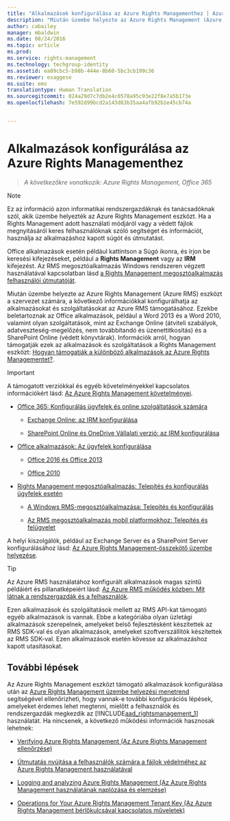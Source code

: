 ```yaml
---
title: "Alkalmazások konfigurálása az Azure Rights Managementhez | Azure RMS"
description: "Miután üzembe helyezte az Azure Rights Management (Azure RMS) eszközt a szervezet számára, a következő információkkal konfigurálhatja az alkalmazásokat és szolgáltatásokat az Azure RMS támogatásához. Ezekbe beletartoznak az Office alkalmazások, például a Word 2013 és a Word 2010, valamint olyan szolgáltatások, mint az Exchange Online (átviteli szabályok, adatveszteség-megelőzés, nem továbbítandó és üzenettitkosítás) és a SharePoint Online (védett könyvtárak)."
author: cabailey
manager: mbaldwin
ms.date: 08/24/2016
ms.topic: article
ms.prod: 
ms.service: rights-management
ms.technology: techgroup-identity
ms.assetid: ea09cbc5-b98b-444e-8b60-5bc3cb199c36
ms.reviewer: esaggese
ms.suite: ems
translationtype: Human Translation
ms.sourcegitcommit: 024a29d7c7db2e4c0578a95c93e22f8e7a5b173e
ms.openlocfilehash: 7e592d99bcd2a143d63b35aa4afb92b1e45cb74a


---
```


# Alkalmazások konfigurálása az Azure Rights Managementhez

>*A következőkre vonatkozik: Azure Rights Management, Office 365*

> [!NOTE]
> Ez az információ azon informatikai rendszergazdáknak és tanácsadóknak szól, akik üzembe helyezték az Azure Rights Management eszközt. Ha a Rights Management adott használati módjáról vagy a védett fájlok megnyitásáról keres felhasználóknak szóló segítséget és információt, használja az alkalmazáshoz kapott súgót és útmutatást.
>
> Office alkalmazások esetén például kattintson a Súgó ikonra, és írjon be keresési kifejezéseket, például a **Rights Management** vagy az **IRM** kifejezést. Az RMS megosztóalkalmazás Windows rendszeren végzett használatával kapcsolatban lásd [a Rights Management megosztóalkalmazás felhasználói útmutatóját](../rms-client/sharing-app-user-guide.md).

Miután üzembe helyezte az Azure Rights Management (Azure RMS) eszközt a szervezet számára, a következő információkkal konfigurálhatja az alkalmazásokat és szolgáltatásokat az Azure RMS támogatásához. Ezekbe beletartoznak az Office alkalmazások, például a Word 2013 és a Word 2010, valamint olyan szolgáltatások, mint az Exchange Online (átviteli szabályok, adatveszteség-megelőzés, nem továbbítandó és üzenettitkosítás) és a SharePoint Online (védett könyvtárak). Információk arról, hogyan támogatják ezek az alkalmazások és szolgáltatások a Rights Management eszközt: [Hogyan támogatják a különböző alkalmazások az Azure Rights Managementet?](../understand-explore/applications-support.md).

> [!IMPORTANT]
> A támogatott verziókkal és egyéb követelményekkel kapcsolatos információkért lásd: [Az Azure Rights Management követelményei](../get-started/requirements-azure-rms.md).

-   [Office 365: Konfigurálás ügyfelek és online szolgáltatások számára](configure-office365.md)

    -   [Exchange Online: az IRM konfigurálása](configure-office365.md#exchange-online-irm-configuration)

    -   [SharePoint Online és OneDrive Vállalati verzió: az IRM konfigurálása](configure-office365.md#sharepoint-online-and-onedrive-for-business-irm-configuration)

- [Office alkalmazások: Az ügyfelek konfigurálása](configure-office-apps.md)

    -   [Office 2016 és Office 2013](configure-office-apps.md#office-2016-and-office-2013)

    -   [Office 2010](configure-office-apps.md#office-2010)

-   [Rights Management megosztóalkalmazás: Telepítés és konfigurálás ügyfelek esetén](configure-sharing-app.md)

    -   [A Windows RMS-megosztóalkalmazása: Telepítés és konfigurálás](configure-sharing-app.md#the-rms-sharing-application-for-windows-installation-and-configuration)

    -   [Az RMS megosztóalkalmazás mobil platformokhoz: Telepítés és felügyelet](configure-sharing-app.md#the-rms-sharing-application-for-mobile-platforms-installation-and-management)


A helyi kiszolgálók, például az Exchange Server és a SharePoint Server konfigurálásához lásd: [Az Azure Rights Management-összekötő üzembe helyezése](deploy-rms-connector.md).

> [!TIP]
> Az Azure RMS használatához konfigurált alkalmazások magas szintű példáiért és pillanatképeiért lásd: [Az Azure RMS működés közben: Mit látnak a rendszergazdák és a felhasználók](../understand-explore/what-admins-users-see.md).


Ezen alkalmazások és szolgáltatások mellett az RMS API-kat támogató egyéb alkalmazások is vannak. Ebbe a kategóriába olyan üzletági alkalmazások szerepelnek, amelyeket belső fejlesztésként készítettek az RMS SDK-val és olyan alkalmazások, amelyeket szoftverszállítók készítettek az RMS SDK-val. Ezen alkalmazások esetén kövesse az alkalmazáshoz kapott utasításokat.

## További lépések
Az Azure Rights Management eszközt támogató alkalmazások konfigurálása után az [Azure Rights Management üzembe helyezési menetrend](../plan-design/deployment-roadmap.md) segítségével ellenőrizheti, hogy vannak-e további konfigurációs lépések, amelyeket érdemes lehet megtenni, mielőtt a felhasználók és rendszergazdák megkezdik az [!INCLUDE[aad_rightsmanagement_1](../includes/aad_rightsmanagement_1_md.md)] használatát. Ha nincsenek, a következő működési információk hasznosak lehetnek:

- [Verifying Azure Rights Management (Az Azure Rights Management ellenőrzése)](verify.md)

- [Útmutatás nyújtása a felhasználók számára a fájlok védelméhez az Azure Rights Management használatával](help-users.md)

- [Logging and analyzing Azure Rights Management (Az Azure Rights Management használatának naplózása és elemzése)](log-analyze-usage.md)

- [Operations for Your Azure Rights Management Tenant Key (Az Azure Rights Management bérlőkulcsával kapcsolatos műveletek)](operations-tenant-key.md)





<!--HONumber=Aug16_HO4-->


